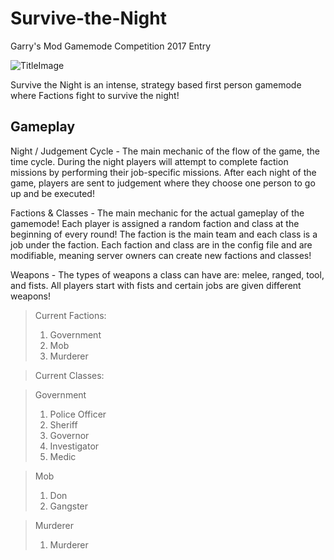 # Survive-the-Night
Garry's Mod Gamemode Competition 2017 Entry

![TitleImage](http://i.imgur.com/PfEfNz0.jpg)

Survive the Night is an intense, strategy based first person gamemode where Factions fight to survive the night!


## Gameplay

Night / Judgement Cycle - The main mechanic of the flow of the game, the time cycle. During the night players 
will attempt to complete faction missions by performing their job-specific missions. After each night of the game,
players are sent to judgement where they choose one person to go up and be executed!

Factions & Classes - The main mechanic for the actual gameplay of the gamemode! Each player is assigned a random 
faction and class at the beginning of every round! The faction is the main team and each class is a job under the 
faction. Each faction and class are in the config file and are modifiable, meaning server owners can create new 
factions and classes!

Weapons - The types of weapons a class can have are: melee, ranged, tool, and fists. All players start with fists and 
certain jobs are given different weapons!

>Current Factions:
> 1. Government
> 2. Mob
> 3. Murderer

>Current Classes:

>Government
> 1. Police Officer
> 2. Sheriff
> 3. Governor
> 4. Investigator
> 5. Medic

>Mob
> 1. Don
> 2. Gangster

>Murderer
> 1. Murderer
